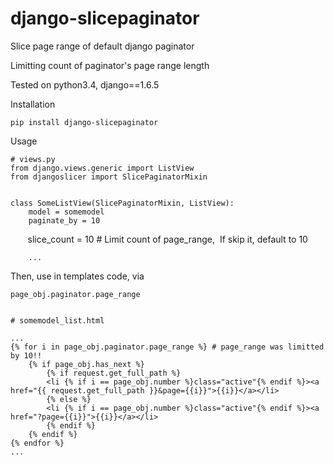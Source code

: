 # django-slicepaginator

Slice page range of default django paginator

Limitting count of paginator's page range length

Tested on python3.4, django==1.6.5

Installation

    pip install django-slicepaginator

Usage

    # views.py
    from django.views.generic import ListView
    from djangoslicer import SlicePaginatorMixin

    
    class SomeListView(SlicePaginatorMixin, ListView):
        model = somemodel
        paginate_by = 10
        slice_count = 10  # Limit count of page_range,  If skip it, default to 10
        
        ...
    
Then, use in templates code, via

    page_obj.paginator.page_range    
    
    
    # somemodel_list.html
    
    ...
    {% for i in page_obj.paginator.page_range %} # page_range was limitted by 10!!
        {% if page_obj.has_next %}	
            {% if request.get_full_path %}
            <li {% if i == page_obj.number %}class="active"{% endif %}><a href="{{ request.get_full_path }}&page={{i}}">{{i}}</a></li>
            {% else %}
            <li {% if i == page_obj.number %}class="active"{% endif %}><a href="?page={{i}}">{{i}}</a></li>	
            {% endif %}
        {% endif %}
    {% endfor %} 
    ...
